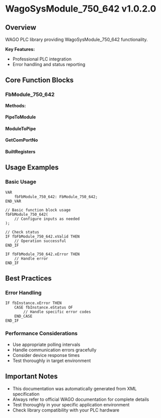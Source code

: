 # WagoSysModule_750_642 v1.0.2.0

## Overview
WAGO PLC library providing WagoSysModule_750_642 functionality.

**Key Features:**
- Professional PLC integration
- Error handling and status reporting

## Core Function Blocks

### FbModule_750_642
**Methods:**

#### PipeToModule
#### ModuleToPipe
#### GetComPortNo
#### BuiltRegisters
## Usage Examples

### Basic Usage
```iec
VAR
    fbFbModule_750_642: FbModule_750_642;
END_VAR

// Basic function block usage
fbFbModule_750_642(
    // Configure inputs as needed
);

// Check status
IF fbFbModule_750_642.xValid THEN
    // Operation successful
END_IF

IF fbFbModule_750_642.xError THEN
    // Handle error
END_IF
```

## Best Practices

### Error Handling
```iec
IF fbInstance.xError THEN
    CASE fbInstance.eStatus OF
        // Handle specific error codes
    END_CASE
END_IF
```

### Performance Considerations
- Use appropriate polling intervals
- Handle communication errors gracefully
- Consider device response times
- Test thoroughly in target environment

## Important Notes

- This documentation was automatically generated from XML specification
- Always refer to official WAGO documentation for complete details
- Test thoroughly in your specific application environment
- Check library compatibility with your PLC hardware

